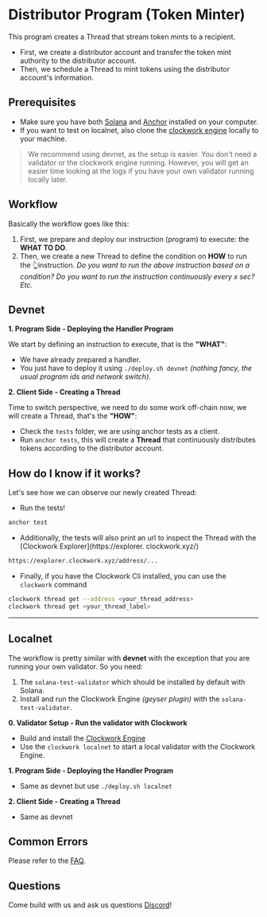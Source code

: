 # **Distributor Program (Token Minter)**

This program creates a Thread that stream token mints to a recipient.
- First, we create a distributor account and transfer the token mint authority to the distributor account.
- Then, we schedule a Thread to mint tokens using the distributor account's information.

## Prerequisites
- Make sure you have both [Solana](https://docs.solana.com/cli/install-solana-cli-tools) and [Anchor](https://www.anchor-lang.com/docs/installation) installed on your computer.
- If you want to test on localnet, also clone the [clockwork engine](https://github.com/clockwork-xyz/clockwork/)
  locally to your machine.

> We recommend using devnet, as the setup is easier. You don't need a validator or the clockwork engine
> running. However, you will get an easier time looking at the logs if you have your own validator running locally
> later.

## Workflow
Basically the workflow goes like this:
1. First, we prepare and deploy our instruction (program) to execute: the __WHAT TO DO__.
2. Then, we create a new Thread to define the condition on __HOW__ to run the 👆instruction. _Do you want to run the
   above instruction based on a condition? Do you want to run the instruction continuously every x sec? Etc._

## Devnet
**1. Program Side - Deploying the Handler Program**

We start by defining an instruction to execute, that is the __"WHAT"__:
- We have already prepared a handler.
- You just have to deploy it using `./deploy.sh devnet` _(nothing fancy, the usual program ids and network switch)_.

**2. Client Side - Creating a Thread**

Time to switch perspective, we need to do some work off-chain now, we will create a Thread, that's the __"HOW"__:
- Check the `tests` folder, we are using anchor tests as a client.
- Run `anchor tests`, this will create a __Thread__ that continuously distributes tokens according to the
  distributor account.

## How do I know if it works?
Let's see how we can observe our newly created Thread:
- Run the tests!
```bash
anchor test
```
- Additionally, the tests will also print an url to inspect the Thread with the [Clockwork Explorer](https://explorer.
  clockwork.xyz/)
```bash
https://explorer.clockwork.xyz/address/...
```
- Finally, if you have the Clockwork Cli installed, you can use the `clockwork` command
```bash
clockwork thread get --address <your_thread_address> 
clockwork thread get <your_thread_label>
```

---

## Localnet

The workflow is pretty similar with __devnet__ with the exception that you are running your own validator. So you need:
1. The `solana-test-validator` which should be installed by default with Solana.
2. Install and run the Clockwork Engine _(geyser plugin)_ with the `solana-test-validator`.

**0. Validator Setup - Run the validator with Clockwork**

- Build and install the [Clockwork Engine](https://github.com/clockwork-xyz/clockwork#local-development)
- Use the `clockwork localnet` to start a local validator with the Clockwork Engine.

**1. Program Side - Deploying the Handler Program**

- Same as devnet but use `./deploy.sh localnet`

**2. Client Side - Creating a Thread**

- Same as devnet


## Common Errors
Please refer to the [FAQ](https://github.com/clockwork-xyz/docs/blob/main/FAQ.md#common-errors).

## Questions
Come build with us and ask us questions [Discord](https://discord.gg/epHsTsnUre)!
